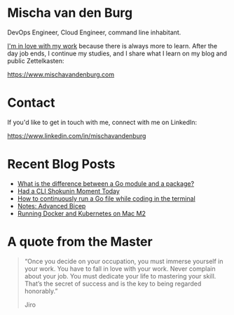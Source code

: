 # Mischa van den Burg

DevOps Engineer, Cloud Engineer, command line inhabitant.

[I'm in love with my work](https://mischavandenburg.com/zet/articles/jiro-sushi/) because there is always more to learn. After the day job ends, I continue my studies, and I share what I learn on my blog and public Zettelkasten:

https://www.mischavandenburg.com

# Contact

If you'd like to get in touch with me, connect with me on LinkedIn:

https://www.linkedin.com/in/mischavandenburg

# Recent Blog Posts
<!-- BLOG-POST-LIST:START -->
- [What is the difference between a Go module and a package?](https://mischavandenburg.com/zet/package-module-go/)
- [Had a CLI Shokunin Moment Today](https://mischavandenburg.com/zet/cli-shokunin-moment/)
- [How to continuously run a Go file while coding in the terminal](https://mischavandenburg.com/zet/running-go-on-change/)
- [Notes: Advanced Bicep](https://mischavandenburg.com/zet/advanced-bicep/)
- [Running Docker and Kubernetes on Mac M2](https://mischavandenburg.com/zet/docker-kubernetes-on-mac-m2/)
<!-- BLOG-POST-LIST:END -->

# A quote from the Master

> “Once you decide on your occupation, you must immerse yourself in your work. You have to fall in love with your work. Never complain about your job. You must dedicate your life to mastering your skill. That’s the secret of success and is the key to being regarded honorably.”
>
> Jiro
